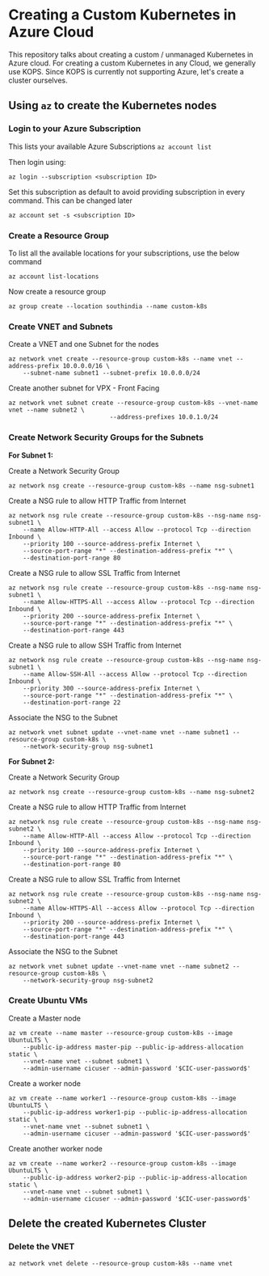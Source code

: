 # Creating a Custom Kubernetes in Azure Cloud

This repository talks about creating a custom / unmanaged Kubernetes in Azure cloud.
For creating a custom Kubernetes in any Cloud, we generally use KOPS. Since KOPS is currently not supporting Azure,
let's create a cluster ourselves.

## Using `az` to create the Kubernetes nodes

### Login to your Azure Subscription

This lists your available Azure Subscriptions
`az account list`

Then login using:

`az login --subscription <subscription ID>`

Set this subscription as default to avoid providing subscription in every command. This can be changed later

`az account set -s <subscription ID>`

### Create a Resource Group

To list all the available locations for your subscriptions, use the below command

`az account list-locations`

Now create a resource group

`az group create --location southindia --name custom-k8s`

### Create VNET and Subnets

Create a VNET and one Subnet for the nodes
```
az network vnet create --resource-group custom-k8s --name vnet --address-prefix 10.0.0.0/16 \
    --subnet-name subnet1 --subnet-prefix 10.0.0.0/24
```

Create another subnet for VPX - Front Facing

```
az network vnet subnet create --resource-group custom-k8s --vnet-name vnet --name subnet2 \
                            --address-prefixes 10.0.1.0/24
```

### Create Network Security Groups for the Subnets

**For Subnet 1:**

Create a Network Security Group

`az network nsg create --resource-group custom-k8s --name nsg-subnet1`

Create a NSG rule to allow HTTP Traffic from Internet

```
az network nsg rule create --resource-group custom-k8s --nsg-name nsg-subnet1 \
    --name Allow-HTTP-All --access Allow --protocol Tcp --direction Inbound \
    --priority 100 --source-address-prefix Internet \
    --source-port-range "*" --destination-address-prefix "*" \
    --destination-port-range 80
```

Create a NSG rule to allow SSL Traffic from Internet

```
az network nsg rule create --resource-group custom-k8s --nsg-name nsg-subnet1 \
    --name Allow-HTTPS-All --access Allow --protocol Tcp --direction Inbound \
    --priority 200 --source-address-prefix Internet \
    --source-port-range "*" --destination-address-prefix "*" \
    --destination-port-range 443
```

Create a NSG rule to allow SSH Traffic from Internet

```
az network nsg rule create --resource-group custom-k8s --nsg-name nsg-subnet1 \
    --name Allow-SSH-All --access Allow --protocol Tcp --direction Inbound \
    --priority 300 --source-address-prefix Internet \
    --source-port-range "*" --destination-address-prefix "*" \
    --destination-port-range 22
```

Associate the NSG to the Subnet

```
az network vnet subnet update --vnet-name vnet --name subnet1 --resource-group custom-k8s \
    --network-security-group nsg-subnet1
```

**For Subnet 2:**

Create a Network Security Group

`az network nsg create --resource-group custom-k8s --name nsg-subnet2`

Create a NSG rule to allow HTTP Traffic from Internet

```
az network nsg rule create --resource-group custom-k8s --nsg-name nsg-subnet2 \
    --name Allow-HTTP-All --access Allow --protocol Tcp --direction Inbound \
    --priority 100 --source-address-prefix Internet \
    --source-port-range "*" --destination-address-prefix "*" \
    --destination-port-range 80
```

Create a NSG rule to allow SSL Traffic from Internet

```
az network nsg rule create --resource-group custom-k8s --nsg-name nsg-subnet2 \
    --name Allow-HTTPS-All --access Allow --protocol Tcp --direction Inbound \
    --priority 200 --source-address-prefix Internet \
    --source-port-range "*" --destination-address-prefix "*" \
    --destination-port-range 443
```

Associate the NSG to the Subnet

```
az network vnet subnet update --vnet-name vnet --name subnet2 --resource-group custom-k8s \
    --network-security-group nsg-subnet2
```

### Create Ubuntu VMs

Create a Master node

```
az vm create --name master --resource-group custom-k8s --image UbuntuLTS \
    --public-ip-address master-pip --public-ip-address-allocation static \
    --vnet-name vnet --subnet subnet1 \
    --admin-username cicuser --admin-password '$CIC-user-password$'
```

Create a worker node 

```
az vm create --name worker1 --resource-group custom-k8s --image UbuntuLTS \
    --public-ip-address worker1-pip --public-ip-address-allocation static \
    --vnet-name vnet --subnet subnet1 \
    --admin-username cicuser --admin-password '$CIC-user-password$'
```

Create another worker node 

```
az vm create --name worker2 --resource-group custom-k8s --image UbuntuLTS \
    --public-ip-address worker2-pip --public-ip-address-allocation static \
    --vnet-name vnet --subnet subnet1 \
    --admin-username cicuser --admin-password '$CIC-user-password$'
```



## Delete the created Kubernetes Cluster

### Delete the VNET

`az network vnet delete --resource-group custom-k8s --name vnet`
